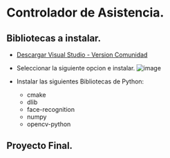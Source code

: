 # Controlador de Asistencia.
## Bibliotecas a instalar.
- [Descargar Visual Studio - Version Comunidad](https://visualstudio.microsoft.com/es/downloads/)
- Seleccionar la siguiente opcion e instalar.
![image](https://github.com/user-attachments/assets/1dc316bb-7521-4e2d-8aa4-687d9e35400a)

- Instalar las siguientes Bibliotecas de Python:
  -  cmake
  -  dlib
  -  face-recognition
  -  numpy
  - opencv-python

## Proyecto Final.
